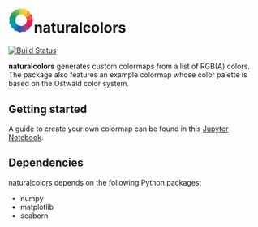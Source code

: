 # <img src="naturalcolors/icon.png" width="50">naturalcolors
[![Build Status](https://github.com/fdsteffen/naturalcolors/workflows/naturalcolors%20build/badge.svg)](https://github.com/fdsteffen/naturalcolors/actions)

**naturalcolors** generates custom colormaps from a list of RGB(A) colors. The package also features an example colormap whose color palette is based on the Ostwald color system.

## Getting started
A guide to create your own colormap can be found in this [Jupyter Notebook](tutorial/naturalcolors_tutorial.ipynb).

## Dependencies
naturalcolors depends on the following Python packages:

- numpy
- matplotlib
- seaborn
